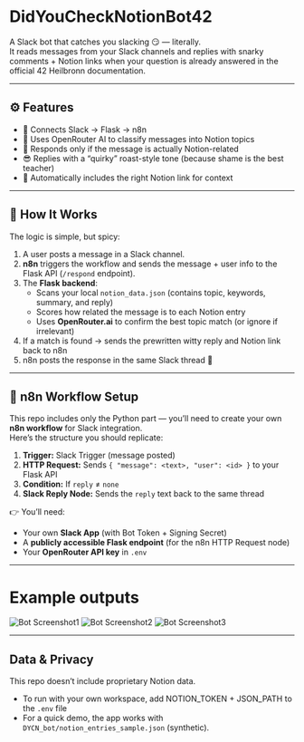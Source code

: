 # DidYouCheckNotionBot42
A Slack bot that catches you slacking 😏 — literally.  
It reads messages from your Slack channels and replies with snarky comments + Notion links when your question is already answered in the official 42 Heilbronn documentation.

---

## ⚙️ Features
- 🧩 Connects Slack → Flask → n8n
- 🧠 Uses OpenRouter AI to classify messages into Notion topics
- 💬 Responds only if the message is actually Notion-related
- 😎 Replies with a “quirky” roast-style tone (because shame is the best teacher)
- 🔗 Automatically includes the right Notion link for context

---
## 🧠 How It Works

The logic is simple, but spicy:

1. A user posts a message in a Slack channel.  
2. **n8n** triggers the workflow and sends the message + user info to the Flask API (`/respond` endpoint).  
3. The **Flask backend**:
   - Scans your local `notion_data.json` (contains topic, keywords, summary, and reply)
   - Scores how related the message is to each Notion entry
   - Uses **OpenRouter.ai** to confirm the best topic match (or ignore if irrelevant)
4. If a match is found → sends the prewritten witty reply and Notion link back to n8n  
5. n8n posts the response in the same Slack thread 💬  

---

## 🔄 n8n Workflow Setup

This repo includes only the Python part — you’ll need to create your own **n8n workflow** for Slack integration.  
Here’s the structure you should replicate:

1. **Trigger:** Slack Trigger (message posted)  
2. **HTTP Request:** Sends `{ "message": <text>, "user": <id> }` to your Flask API  
3. **Condition:** If `reply` ≠ `none`  
4. **Slack Reply Node:** Sends the `reply` text back to the same thread

👉 You’ll need:
- Your own **Slack App** (with Bot Token + Signing Secret)
- A **publicly accessible Flask endpoint** (for the n8n HTTP Request node)
- Your **OpenRouter API key** in `.env`

---

# Example outputs
![Bot Screenshot1]([https://i.imgur.com/abc123.png](https://i.imgur.com/9l483Vp.png))
![Bot Screenshot2]([https://i.imgur.com/abc123.png](https://i.imgur.com/MTmAbyh.png))
![Bot Screenshot3]([https://i.imgur.com/abc123.png](https://i.imgur.com/aklBPFV.png))

---
## Data & Privacy
This repo doesn’t include proprietary Notion data.
- To run with your own workspace, add NOTION_TOKEN + JSON_PATH to the `.env` file
- For a quick demo, the app works with `DYCN_bot/notion_entries_sample.json` (synthetic).
